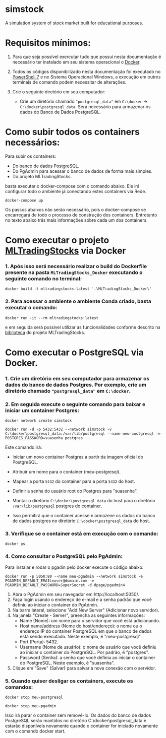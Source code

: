 # simstock

A simulation system of stock market built for educational purposes.


# Requisitos mínimos:

1. Para que seja possível exercutar tudo que possui nesta documentação é necessário ter instalado em seu sistema operacional o [Docker](https://docs.docker.com/desktop/install/windows-install/).

2. Todos os códigos disponibilizado nesta documentação foi executado no [PowerShell 7](https://learn.microsoft.com/pt-br/powershell/scripting/install/installing-powershell-on-windows?view=powershell-7.3) e no Sistema Operacional Windows, a execução em outros terminais de comando podem necessitar de alterações.

3. Crie o seguinte diretório em seu computador:
    - Crie um diretório chamado `"postgresql_data"` em `C:\docker` -> `C:\docker\postgresql_data`. Será necessário para armazenar os dados do Banco de Dados PostgreSQL.

# Como subir todos os containers necessários:

Para subir os containers:
- Do banco de dados PostgreSQL.
- Do PgAdmin para acessar o banco de dados de forma mais simples.
- Do projeto MLTradingStocks.

basta executar o docker-compose com o comando abaixo. Ele irá configurar todo o ambiente já conectando estes containers via Rede.
```docker
docker-compose up
```

Os passos abaixos não serão necessário, pois o docker-compose se encarregará de todo o processo de construção dos containers. Entretanto no texto abaixo trás mais informações sobre cada um dos containers.

# Como executar o projeto [MLTradingStocks](https://github.com/MLRG-CEFET-RJ/MLTradingStocks) via Docker


### 1. Após isso será necessário realizar o build do Dockerfile presente na pasta ``MLTradingStocks_Docker`` executando o seguinte comando no terminal: 
   
``` docker
docker build -t mltradingstocks:latest '.\MLTradingStocks_Docker\' 
```

### 2. Para acessar o ambiente o ambiente Conda criado, basta executar o comando:
```docker 
docker run -it --rm mltradingstocks:latest
```

e em seguida será possível utilizar as funcionalidades conforme descrito na [biblioteca](https://github.com/MLRG-CEFET-RJ/MLTradingStocks#como-rodar-o-algoritmo-de-coleta-de-dados) do projeto MLTradingStocks.


# Como executar o PostgreSQL via Docker.

### 1. Crie um diretório em seu computador para armazenar os dados do banco de dados Postgres. Por exemplo, crie um diretório chamado `"postgresql_data"` em `C:\docker`.

### 2. Em seguida execute o seguinte comando para baixar e iniciar um container Postgres:

```docker
docker network create simstock

docker run -d -p 5432:5432 --network simstock -v C:\docker\postgresql_data:/var/lib/postgresql --name meu-postgresql -e POSTGRES_PASSWORD=suasenha postgres
```

Este comando irá:

- Iniciar um novo container Postgres a partir da imagem oficial do PostgreSQL.

- Atribuir um nome para o container (meu-postgresql).

- Mapear a porta `5432` do container para a porta `5432` do host.

- Definir a senha do usuário root do Postgres para "suasenha".

- Montar o diretório `C:\docker\postgresql_data` do host para o diretório `/var/lib/postgresql` postgres do container.

- Isso permitirá que o container acesse e armazene os dados do banco de dados postgres no diretório `C:\docker\postgresql_data` do host.


### 3. Verifique se o container está em execução com o comando:
```docker
docker ps
```

### 4. Como consultar o PostgreSQL pelo PgAdmin:

Para instalar e rodar o pgadin pelo docker execute o código abaixo:

```docker
docker run -p 5050:80 --name meu-pgadmin --network simstock -e PGADMIN_DEFAULT_EMAIL=user@domain.com -e PGADMIN_DEFAULT_PASSWORD=SuperSecret -d dpage/pgadmin4
```

1. Abra o PgAdmin em seu navegador em http://localhost:5050/.
2. Faça login usando o endereço de e-mail e a senha padrão que você definiu ao iniciar o container do PgAdmin.
3. Na barra lateral, selecione "Add New Server" (Adicionar novo servidor).
4. Na janela "Create - Server", preencha as seguintes informações:
    - Name (Nome): um nome para o servidor que você está adicionando.
    - Host name/address (Nome do host/endereço): o nome ou o endereço IP do container PostgreSQL em que o banco de dados está sendo executado.  Neste exemplo, é "meu-postgresql".
    - Port (Porta): 5432.
    - Username (Nome de usuário): o nome de usuário que você definiu ao iniciar o container do PostgreSQL. Por padrão, é "postgres".
    - Password (Senha): a senha que você definiu ao iniciar o container do PostgreSQL. Neste exemplo, é "suasenha".
5. Clique em "Save" (Salvar) para salvar a nova conexão com o servidor.


### 5. Quando quiser desligar os containers, execute os comandos:

```docker
docker stop meu-postgresql

docker stop meu-pgadmin
```

Isso irá parar o container sem removê-lo. Os dados do banco de dados PostgreSQL serão mantidos no diretório C:\docker\postgresql_data e estarão disponíveis novamente quando o container for iniciado novamente com o comando docker start.